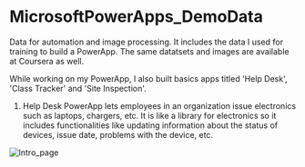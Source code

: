 # MicrosoftPowerApps_DemoData

Data for automation and image processing. It includes the data I used for training to build a PowerApp. The same datatsets and images are available at Coursera as well.

While working on my PowerApp, I also built basics apps titled 'Help Desk', 'Class Tracker' and 'Site Inspection'.

1. Help Desk PowerApp lets employees in an organization issue electronics such as laptops, chargers, etc. It is like a library for electronics so it includes functionalities like updating information about the status of devices, issue date, problems with the device, etc.

![Intro_page](https://user-images.githubusercontent.com/43586452/109267342-429cdc80-77be-11eb-9b7b-8415efcaf52c.jpeg)
